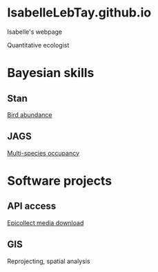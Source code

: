# IsabelleLebTay.github.io
Isabelle's webpage 

Quantitative ecologist

# Bayesian skills

## Stan
[Bird abundance](https://github.com/IsabelleLebTay/AbundanceConditionalOccupancy)

## JAGS
[Multi-species occupancy](https://github.com/IsabelleLebTay/Retention-Community/blob/main/1_Script/community/occupancy_limited_percept.Rmd)

# Software projects
## API access
[Epicollect media download](https://github.com/IsabelleLebTay/IsabelleLebTay.github.io/blob/main/1.%20Scripts/python/Epicollect_media_request.py)


## GIS

Reprojecting, spatial analysis

